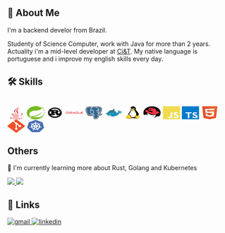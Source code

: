 
## 🚀 About Me

I'm a backend develor from Brazil.

Studenty of Science Computer, work with Java for more than 2 years.
Actuality i'm a mid-level developer at [Ci&T](https://ciandt.com/). My native language is portuguese and i improve my english skills every day.




## 🛠 Skills
<div style="display: inline_block">
  <br>
  <img align="center" alt="pgjbz-java" height="30" width="40" src="https://raw.githubusercontent.com/devicons/devicon/master/icons/java/java-plain.svg">
  <img align="center" alt="pgjbz-spring" height="30" width="40" src="https://raw.githubusercontent.com/devicons/devicon/master/icons/spring/spring-original.svg">
  <img align="center" alt="pgjbz-rust" height="30" width="40" src="https://raw.githubusercontent.com/devicons/devicon/master/icons/rust/rust-plain.svg">
  <img align="center" alt="pgjbz-oracle" height="30" width="40" src="https://raw.githubusercontent.com/devicons/devicon/master/icons/oracle/oracle-original.svg">
  <img align="center" alt="pgjbz-postgresql" height="30" width="40" src="https://raw.githubusercontent.com/devicons/devicon/master/icons/postgresql/postgresql-original.svg">
  <img align="center" alt="pgjbz-docker" height="30" width="40" src="https://raw.githubusercontent.com/devicons/devicon/master/icons/docker/docker-original.svg">
  <img align="center" alt="pgjbz-linux" height="30" width="40" src="https://raw.githubusercontent.com/devicons/devicon/master/icons/linux/linux-original.svg">
  <img align="center" alt="pgjbz-redhatlinux" height="30" width="40" src="https://raw.githubusercontent.com/devicons/devicon/master/icons/redhat/redhat-original.svg">
  <img align="center" alt="pgjbz-Js" height="30" width="40" src="https://raw.githubusercontent.com/devicons/devicon/master/icons/javascript/javascript-plain.svg">
  <img align="center" alt="pgjbz-Ts" height="30" width="40" src="https://raw.githubusercontent.com/devicons/devicon/master/icons/typescript/typescript-plain.svg">
  <img align="center" alt="pgjbz-HTML" height="30" width="40" src="https://raw.githubusercontent.com/devicons/devicon/master/icons/html5/html5-original.svg">
  <img align="center" alt="pgjbz-git" height="30" width="40" src="https://raw.githubusercontent.com/devicons/devicon/master/icons/git/git-original.svg">
  <img align="center" alt="pgjbz-k8s" height="30" width="40" src="https://raw.githubusercontent.com/devicons/devicon/master/icons/kubernetes/kubernetes-plain.svg">  
</div>
   
  </div>


## Others

🧠 I'm currently learning more about Rust, Golang and Kubernetes

<div>
  <a href="https://github.com/pgjbz">
    <img height="180em" src="https://github-readme-stats.vercel.app/api?username=pgjbz&show_icons=true&theme=dracula&include_all_commits=true&count_private=true"/>
    <img height="180em" src="https://github-readme-stats.vercel.app/api/top-langs/?username=pgjbz&layout=compact&langs_count=16&theme=dracula"/>
  </a>
<div>


  
## 🔗 Links

<div> 
  <a href = "mailto: contact@pgjbz.dev">
    <img src="https://img.shields.io/badge/-Gmail-%23333?style=for-the-badge&logo=gmail&logoColor=white" alt="gmail">
  </a>
  <a href="https://www.linkedin.com/in/paulogjbezerra/" target="_blank">
    <img src="https://img.shields.io/badge/-LinkedIn-%230077B5?style=for-the-badge&logo=linkedin&logoColor=white" alt="linkedin">
  </a>
</div>

